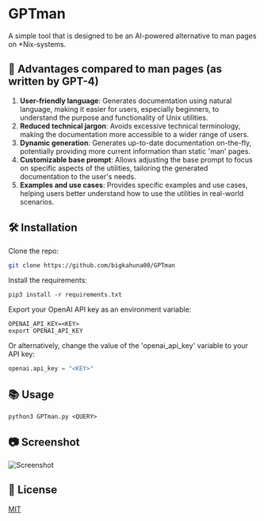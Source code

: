 # GPTman

A simple tool that is designed to be an AI-powered alternative to man pages on *Nix-systems.

## 🌟 Advantages compared to man pages (as written by GPT-4)

1. **User-friendly language**: Generates documentation using natural language, making it easier for users, especially beginners, to understand the purpose and functionality of Unix utilities.
2. **Reduced technical jargon**: Avoids excessive technical terminology, making the documentation more accessible to a wider range of users.
3. **Dynamic generation**: Generates up-to-date documentation on-the-fly, potentially providing more current information than static 'man' pages.
4. **Customizable base prompt**: Allows adjusting the base prompt to focus on specific aspects of the utilities, tailoring the generated documentation to the user's needs.
5. **Examples and use cases**: Provides specific examples and use cases, helping users better understand how to use the utilities in real-world scenarios.

## 🛠️ Installation

Clone the repo:

```bash
git clone https://github.com/bigkahuna00/GPTman
```

Install the requirements:

```
pip3 install -r requirements.txt
```
Export your OpenAI API key as an environment variable:
```
OPENAI_API_KEY=<KEY>
export OPENAI_API_KEY
```
Or alternatively, change the value of the 'openai_api_key' variable to your API key:

```python
openai.api_key = "<KEY>"
```

## 📚 Usage

```
python3 GPTman.py <QUERY>
```

## 📷 Screenshot
![Screenshot](https://i.imgur.com/OwfT8vo.png)

## 📄 License
[MIT](https://github.com/bigkahuna00/GPTman/blob/main/LICENSE)
